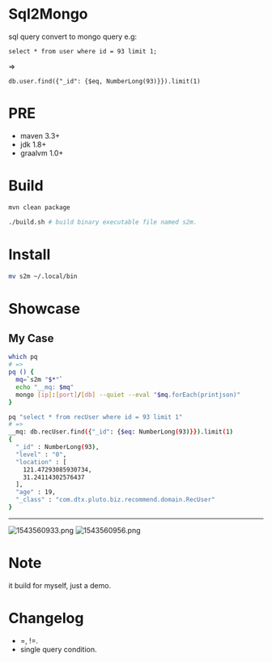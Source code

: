 # Sql2Mongo
sql query convert to mongo query
e.g:
```
select * from user where id = 93 limit 1;
```
=>
```
db.user.find({"_id": {$eq, NumberLong(93)}}).limit(1)
```

# PRE
- maven 3.3+
- jdk 1.8+
- graalvm 1.0+

# Build
```bash
mvn clean package

./build.sh # build binary executable file named s2m.

```

# Install
```bash
mv s2m ~/.local/bin
```

# Showcase
## My Case

```bash
which pq
# =>
pq () {
  mq=`s2m "$*"`
  echo "__mq: $mq"
  mongo [ip]:[port]/[db] --quiet --eval "$mq.forEach(printjson)"
}

pq "select * from recUser where id = 93 limit 1"
# =>
__mq: db.recUser.find({"_id": {$eq: NumberLong(93)}}).limit(1)
{
  "_id" : NumberLong(93),
  "level" : "0",
  "location" : [
    121.47293085930734,
    31.24114302576437
  ],
  "age" : 19,
  "_class" : "com.dtx.pluto.biz.recommend.domain.RecUser"
}
```

---

![1543560933.png](http://images.guxingke.com/1543560933.png)
![1543560956.png](http://images.guxingke.com/1543560956.png)


# Note
it build for myself, just a demo.

# Changelog
- =, !=.
- single query condition.
